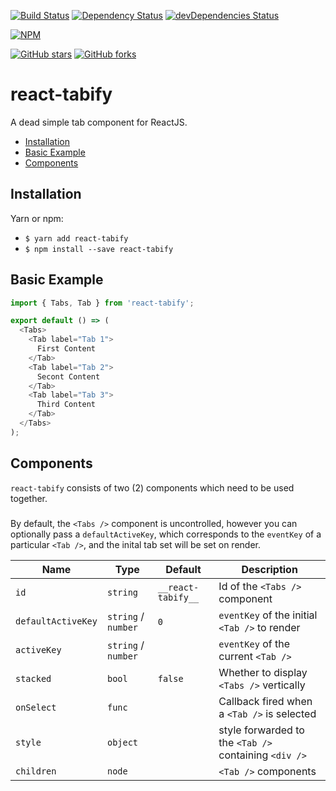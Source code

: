[![Build Status](https://travis-ci.org/mikechabot/react-tabify.svg?branch=master)](https://travis-ci.org/mikechabot/react-tabify)
[![Dependency Status](https://david-dm.org/mikechabot/react-tabify.svg)](https://david-dm.org/mikechabot/react-tabify)
[![devDependencies Status](https://david-dm.org/mikechabot/react-tabify/dev-status.svg)](https://david-dm.org/mikechabot/react-tabify?type=dev)

[![NPM](https://nodei.co/npm/react-tabify.png)](https://nodei.co/npm/react-tabify/)

[![GitHub stars](https://img.shields.io/github/stars/mikechabot/react-tabify.svg?style=social&label=Star)](https://github.com/mikechabot/react-tabify)
[![GitHub forks](https://img.shields.io/github/forks/mikechabot/react-tabify.svg?style=social&label=Fork)](https://github.com/mikechabot/react-tabify)

# react-tabify

A dead simple tab component for ReactJS.

- [Installation](#installation)
- [Basic Example](#basic-example)
- [Components](#components)


## <a name="react-tabify#installation">Installation</a>

Yarn or npm:

* `$ yarn add react-tabify`
* `$ npm install --save react-tabify`

## <a name="react-tabify#basic-example">Basic Example</a>

```js
import { Tabs, Tab } from 'react-tabify';

export default () => (
  <Tabs>
    <Tab label="Tab 1">
      First Content
    </Tab>
    <Tab label="Tab 2">
      Secont Content
    </Tab>
    <Tab label="Tab 3">
      Third Content
    </Tab>
  </Tabs>
);
```

## <a name="react-tabify#components">Components</a>

`react-tabify` consists of two (2) components which need to be used together.

### <Tabs />

By default, the `<Tabs />` component is uncontrolled, however you can optionally pass a `defaultActiveKey`, which corresponds to the `eventKey` of a particular `<Tab />`, and the inital tab set will be set on render. 

| Name               | Type                 | Default             | Description   | 
| ------------------ |----------------------| --------------------|------------------------------|
| `id`               | `string`             | `__react-tabify__`  | Id of the `<Tabs />` component |
| `defaultActiveKey` | `string` / `number`  | `0`                 | `eventKey` of the initial `<Tab />` to render |
| `activeKey`        | `string` / `number`  |                     | `eventKey` of the current `<Tab />` |
| `stacked`          | `bool`               | `false`             | Whether to display `<Tabs />` vertically  |
| `onSelect`         | `func`               |                     | Callback fired when a `<Tab />` is selected |
| `style`            | `object`             |                     | style forwarded to the `<Tab />` containing `<div />`   |
| `children`         | `node`               |                     | `<Tab />` components  |

### <Tab />
